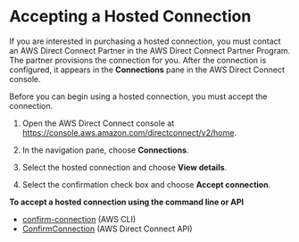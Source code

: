 # Accepting a Hosted Connection<a name="accept-hosted-connection"></a>

If you are interested in purchasing a hosted connection, you must contact an AWS Direct Connect Partner in the AWS Direct Connect Partner Program\. The partner provisions the connection for you\. After the connection is configured, it appears in the **Connections** pane in the AWS Direct Connect console\.

Before you can begin using a hosted connection, you must accept the connection\.

1. Open the AWS Direct Connect console at [https://console\.aws\.amazon\.com/directconnect/v2/home](https://console.aws.amazon.com/directconnect/v2/home)\.

1. In the navigation pane, choose **Connections**\.

1. Select the hosted connection and choose **View details**\.

1. Select the confirmation check box and choose **Accept connection**\.

**To accept a hosted connection using the command line or API**
+ [confirm\-connection](https://docs.aws.amazon.com/cli/latest/reference/directconnect/confirm-connection.html) \(AWS CLI\)
+ [ConfirmConnection](https://docs.aws.amazon.com/directconnect/latest/APIReference/API_ConfirmConnection.html) \(AWS Direct Connect API\)